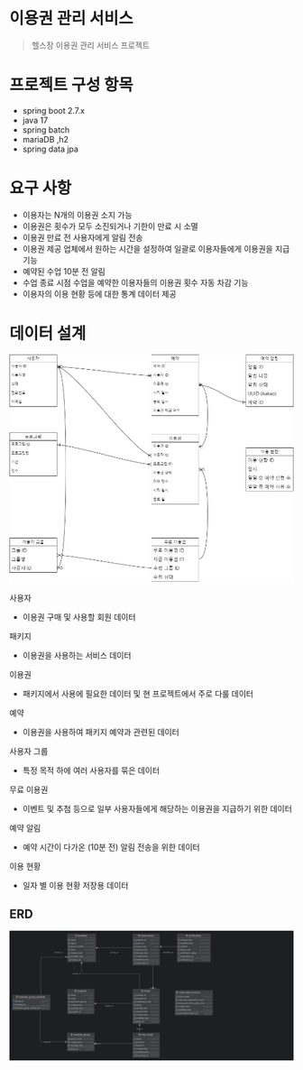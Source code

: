 # 이용권 관리 서비스

> 헬스장 이용권 관리 서비스 프로젝트

# 프로젝트 구성 항목

- spring boot 2.7.x
- java 17
- spring batch
- mariaDB ,h2
- spring data jpa

# 요구 사항

- 이용자는 N개의 이용권 소지 가능
- 이용권은 횟수가 모두 소진되거나 기한이 만료 시 소멸
- 이용권 만료 전 사용자에게 알림 전송
- 이용권 제공 업체에서 원하는 시간을 설정하여 일괄로 이용자들에게 이용권을 지급 기능
- 예약된 수업 10분 전 알림
- 수업 종료 시점 수업을 예약한 이용자들의 이용권 횟수 자동 차감 기능
- 이용자의 이용 현황 등에 대한 통계 데이터 제공

# 데이터 설계

![DataArichtecture](/docs/ticket-manager-erd.png)

사용자

- 이용권 구매 및 사용할 회원 데이터

패키지

- 이용권을 사용하는 서비스 데이터

이용권

- 패키지에서 사용에 필요한 데이터 및 현 프로젝트에서 주로 다룰 데이터

예약

- 이용권을 사용하여 패키지 예약과 관련된 데이터

사용자 그룹

- 특정 목적 하에 여러 사용자를 묶은 데이터

무료 이용권

- 이벤트 및 추첨 등으로 일부 사용자들에게 해당하는 이용권을 지급하기 위한 데이터

예약 알림

- 예약 시간이 다가온 (10분 전) 알림 전송을 위한 데이터

이용 현황
- 일자 별 이용 현황 저장용 데이터

## ERD

![ERD](/docs/erd2.png)